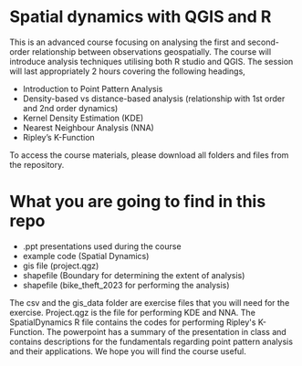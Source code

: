 # Spatial dynamics with QGIS and R
This is an advanced course focusing on analysing the first and second-order relationship between observations geospatially. The course will introduce analysis techniques utilising both R studio and QGIS. The session will last appropriately 2 hours covering the following headings,

- Introduction to Point Pattern Analysis
- Density-based vs distance-based analysis (relationship with 1st order and 2nd order dynamics)
- Kernel Density Estimation (KDE)
- Nearest Neighbour Analysis (NNA)
- Ripley’s K-Function

To access the course materials, please download all folders and files from the repository. 

# What you are going to find in this repo
-  .ppt presentations used during the course
-  example code (Spatial Dynamics)
-  gis file (project.qgz)
-  shapefile (Boundary for determining the extent of analysis)
-  shapefile (bike_theft_2023 for performing the analysis)

The csv and the gis_data folder are exercise files that you will need for the exercise. Project.qgz is the file for performing KDE and NNA. The SpatialDynamics R file contains the codes for performing Ripley's K-Function. The powerpoint has a summary of the presentation in class and contains descriptions for the fundamentals regarding point pattern analysis and their applications. We hope you will find the course useful.
